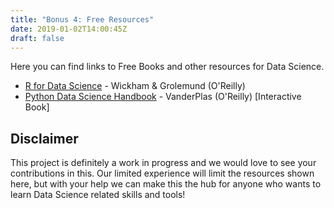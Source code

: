 ```yaml
---
title: "Bonus 4: Free Resources"
date: 2019-01-02T14:00:45Z
draft: false
---
```


Here you can find links to Free Books and other resources for Data Science.

- [R for Data Science](https://r4ds.had.co.nz/) - Wickham & Grolemund (O'Reilly)
- [Python Data Science Handbook](https://github.com/jakevdp/PythonDataScienceHandbook) - VanderPlas (O'Reilly) [Interactive Book]


## Disclaimer

This project is definitely a work in progress and we would love to see your contributions in this. Our limited experience will limit the resources shown here, but with your help we can make this the hub for anyone who wants to learn Data Science related skills and tools!
